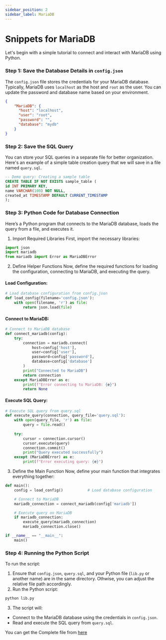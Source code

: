 ```yaml
---
sidebar_position: 2
sidebar_label: MariaDB
---
```


# Snippets for MariaDB

Let's begin with a simple tutorial to connect and interact with MariaDB using Python.

### Step 1: Save the Database Details in `config.json`

The `config.json` file stores the credentials for your MariaDB database. Typically, MariaDB uses `localhost` as the host and `root` as the user. You can update the password and database name based on your environment.

```json
{
    "MariaDB": {
      "host": "localhost",
      "user": "root",
      "password": "",
      "database": "mydb"
    }
}
```

### Step 2: Save the SQL Query
You can store your SQL queries in a separate file for better organization. Here's an example of a simple table creation query that we will save in a file named `query.sql`.

```sql
-- Demo query: Creating a sample table
CREATE TABLE IF NOT EXISTS sample_table (
id INT PRIMARY KEY,
name VARCHAR(100) NOT NULL,
created_at TIMESTAMP DEFAULT CURRENT_TIMESTAMP
);
```

### Step 3: Python Code for Database Connection
Here’s a Python program that connects to the MariaDB database, loads the query from a file, and executes it.

1. Import Required Libraries
First, import the necessary libraries:

```python
import json
import mariadb
from mariadb import Error as MariaDBError
```

2. Define Helper Functions
Now, define the required functions for loading the configuration, connecting to MariaDB, and executing the query.

#### Load Configuration:
```python
# Load database configuration from config.json
def load_config(filename='config.json'):
    with open(filename, 'r') as file:
        return json.load(file)
```

#### Connect to MariaDB:

```python
# Connect to MariaDB database
def connect_mariadb(config):
    try:
        connection = mariadb.connect(
            host=config['host'],
            user=config['user'],
            password=config['password'],
            database=config['database']
        )
        print("Connected to MariaDB")
        return connection
    except MariaDBError as e:
        print(f"Error connecting to MariaDB: {e}")
        return None
```

#### Execute SQL Query:

```python
# Execute SQL query from query.sql
def execute_query(connection, query_file='query.sql'):
    with open(query_file, 'r') as file:
        query = file.read()
    
    try:
        cursor = connection.cursor()
        cursor.execute(query)
        connection.commit()
        print("Query executed successfully")
    except (MariaDBError) as e:
        print(f"Error executing query: {e}")
```

3. Define the Main Function
Now, define your main function that integrates everything together:

```python
def main():
    config = load_config()           # Load database configuration       

    # Connect to MariaDB
    mariadb_connection = connect_mariadb(config['mariadb'])

    # Execute query on MariaDB
    if mariadb_connection:
        execute_query(mariadb_connection)
        mariadb_connection.close()

if __name__ == "__main__":
    main()
```


### Step 4: Running the Python Script
To run the script:

1. Ensure that `config.json`, `query.sql`, and your Python file (`lib.py` or another name) are in the same directory. Othwise, you can adjust the relative file path accordingly.
2. Run the Python script:
```python
python lib.py
```
3. The script will:
- Connect to the MariaDB database using the credentials in `config.json`.
- Read and execute the SQL query from `query.sql`.


You can get the Complete file from [here](https://github.com/deepesh611/OmniLangDB/blob/main/lib/Python_MariaDB.py)